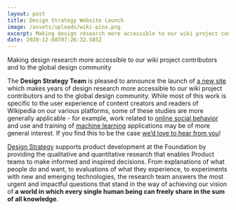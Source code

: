 ```yaml
---
layout: post
title: Design Strategy Website Launch
image: /assets/uploads/wiki-pins.png
excerpt: Making design research more accessible to our wiki project contributors and to the global design community
date: 2020-12-08T07:26:32.585Z
---
```


<p class="post__excerpt">Making design research more accessible to our wiki project contributors and to the global design community</p>

The **Design Strategy Team** is pleased to announce the launch of [a new site](https://design.wikimedia.org/strategy/) which makes years of design research more accessible to our wiki project contributors and to the global design community. While most of this work is specific to the user experience of content creators and readers of Wikipedia on our various platforms, some of these studies are more generally applicable - for example, work related to [online social behavior](https://design.wikimedia.org/strategy/online-social-behavior.html) and use and training of [machine learning](https://design.wikimedia.org/strategy/machine-augmentation.html) applications may be of more general interest. If you find this to be the case [we’d love to hear from you](mailto:desresadmin@wikimedia.org)!


[Design Strategy](https://design.wikimedia.org/strategy/team.html) supports product development at the Foundation by providing the qualitative and quantitative research that enables Product teams to make informed and inspired decisions. From explanations of what people do and want, to evaluations of what they experience, to experiments with new and emerging technologies, the research team answers the most urgent and impactful questions that stand in the way of achieving our vision of **a world in which every single human being can freely share in the sum of all knowledge**.
